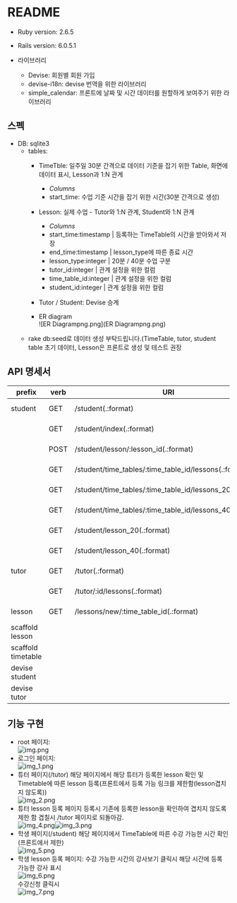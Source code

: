 # README



* Ruby version: 2.6.5

* Rails version: 6.0.5.1

* 라이브러리
  * Devise: 회원별 회원 가입
  * devise-i18n: devise 번역을 위한 라이브러리
  * simple_calendar: 프론트에 날짜 및 시간 데이터를 원할하게 보여주기 위한 라이브러리
  
## 스펙
* DB: sqlite3
  * tables:
    * TimeTble: 일주일 30분 간격으로 데이터 기준을 잡기 위한 Table, 화면에 데이터 표시, Lesson과 1:N 관계
      * _Columns_
      * start_time: 수업 기준 시간을 잡기 위한 시간(30분 간격으로 생성)
    * Lesson: 실제 수업 - Tutor와 1:N 관계, Student와 1:N 관계
      * _Columns_
      * start_time:timestamp | 등록하는 TimeTable의 시간을 받아와서 저장
      * end_time:timestamp   | lesson_type에 따른 종료 시간
      * lesson_type:integer  | 20분 / 40분 수업 구분
      * tutor_id:integer     | 관계 설정을 위한 컬럼
      * time_table_id:integer | 관계 설정을 위한 컬럼
      * student_id:integer   | 관계 설정을 위한 컬럼
    * Tutor / Student: Devise 승계
    
    * ER diagram<br>![ER Diagrampng.png](ER Diagrampng.png)
  * rake db:seed로 데이터 생성 부탁드립니다.(TimeTable, tutor, student table 초기 데이터, Lesson은 프론트로 생성 및 테스트 권장


## API 명세서
| prefix             | verb | URI                                                      | Return                    |
|--------------------|------|----------------------------------------------------------|---------------------------|
| student            | GET  | /student(.:format)                                       | http status / @timetables |
|                    | GET  | /student/index(.:format)                                 | http status / @timetables |
|                    | POST | /student/lesson/:lesson_id(.:format)                     | http status / @lesson     |
|                    | GET  | /student/time_tables/:time_table_id/lessons(.:format)    | http status / @lessons    |
|                    | GET  | /student/time_tables/:time_table_id/lessons_20(.:format) | http status / @lessons    |
|                    | GET  | /student/time_tables/:time_table_id/lessons_40(.:format) | http status / @lessons    |
|                    | GET  | /student/lesson_20(.:format)                             | http status / @lessons    |
|                    | GET  | /student/lesson_40(.:format)                             | http status / @lessons    |
| tutor              | GET  | /tutor(.:format)                                         | http status / @timetables |
|                    | GET  | /tutor/:id/lessons(.:format)                             | http status / @timetables |
| lesson             | GET  | /lessons/new/:time_table_id(.:format)                    | http status / @lesson     |
| scaffold  lesson   |      |                                                          |                           |
| scaffold timetable |      |                                                          |                           |
| devise student     |      |                                                          |                           |
| devise tutor       |      |                                                          |                           |
## 기능 구현
* root 페이지:<br>![img.png](img.png)
* 로그인 페이지:<br>![img_1.png](img_1.png)
* 튜터 페이지(/tutor) 해당 페이지에서 해당 튜터가 등록한 lesson 확인  및 Timetable에 따른 lesson 등록(프론트에서 등록 가능 링크를 제한함(lesson겹치지 않도록))<br>![img_2.png](img_2.png) 
* 튜터 lesson 등록 페이지 등록시 기존에 등록한 lesson을 확인하여 겹치지 않도록 제한 함 겹칠시 /tutor 페이지로 되돌아감.<br>![img_4.png](img_4.png)![img_3.png](img_3.png)
* 학생 페이지(/student) 해당 페이지에서 TimeTable에 따른 수강 가능한 시간 확인 (프론트에서 제한)<br>![img_5.png](img_5.png)
* 학생 lesson 등록 페이지: 수강 가능한 시간의 강사보기 클릭시 해당 시간에 등록 가능한 강사 표시<br>![img_6.png](img_6.png)<br>수강신청 클릭시<br>![img_7.png](img_7.png)

